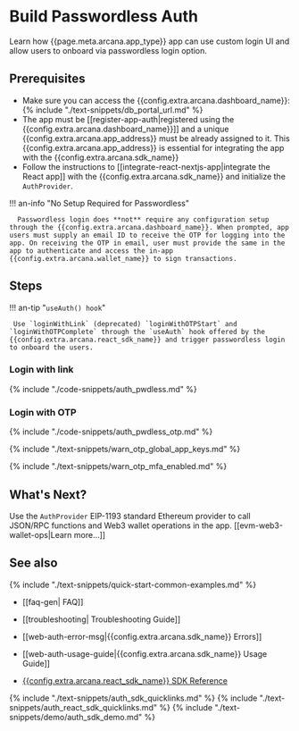 # Build Passwordless Auth

Learn how {{page.meta.arcana.app_type}} app can use custom login UI and allow users to onboard via passwordless login option.

## Prerequisites

* Make sure you can access the {{config.extra.arcana.dashboard_name}}: {% include "./text-snippets/db_portal_url.md" %}
* The app must be [[register-app-auth|registered using the {{config.extra.arcana.dashboard_name}}]] and a unique {{config.extra.arcana.app_address}} must be already assigned to it. This {{config.extra.arcana.app_address}} is essential for integrating the app with the {{config.extra.arcana.sdk_name}}
* Follow the instructions to [[integrate-react-nextjs-app|integrate the React app]] with the {{config.extra.arcana.sdk_name}} and initialize the `AuthProvider`.

!!! an-info "No Setup Required for Passwordless"

      Passwordless login does **not** require any configuration setup through the {{config.extra.arcana.dashboard_name}}. When prompted, app users must supply an email ID to receive the OTP for logging into the app. On receiving the OTP in email, user must provide the same in the app to authenticate and access the in-app {{config.extra.arcana.wallet_name}} to sign transactions.

## Steps

!!! an-tip "`useAuth() hook`"

     Use `loginWithLink` (deprecated) `loginWithOTPStart` and `loginWithOTPComplete` through the `useAuth` hook offered by the {{config.extra.arcana.react_sdk_name}} and trigger passwordless login to onboard the users. 

### Login with link

{% include "./code-snippets/auth_pwdless.md" %}

### Login with OTP

{% include "./code-snippets/auth_pwdless_otp.md" %}

{% include "./text-snippets/warn_otp_global_app_keys.md" %}

{% include "./text-snippets/warn_otp_mfa_enabled.md" %}

## What's Next?

Use the `AuthProvider` EIP-1193 standard Ethereum provider to call JSON/RPC functions and Web3 wallet operations in the app. [[evm-web3-wallet-ops|Learn more...]]

## See also

{% include "./text-snippets/quick-start-common-examples.md" %}

* [[faq-gen| FAQ]]

* [[troubleshooting| Troubleshooting Guide]]

* [[web-auth-error-msg|{{config.extra.arcana.sdk_name}} Errors]]

* [[web-auth-usage-guide|{{config.extra.arcana.sdk_name}} Usage Guide]]

* [{{config.extra.arcana.react_sdk_name}} SDK Reference](https://auth-react-sdk-ref-guide.netlify.app/)

{% include "./text-snippets/auth_sdk_quicklinks.md" %}
{% include "./text-snippets/auth_react_sdk_quicklinks.md" %}
{% include "./text-snippets/demo/auth_sdk_demo.md" %}
